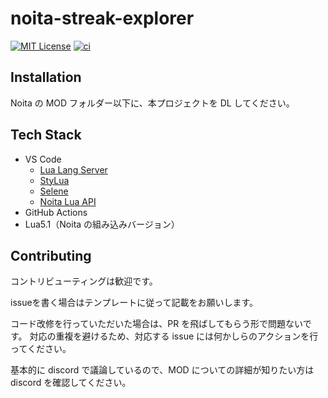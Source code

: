 # noita-streak-explorer

[![MIT License](https://img.shields.io/badge/License-MIT-green.svg)](https://choosealicense.com/licenses/mit/) [![ci](https://github.com/Noita-Streak/noita-streak-explorer/actions/workflows/ci.yaml/badge.svg?branch=main)](https://github.com/Noita-Streak/noita-streak-explorer/actions/workflows/ci.yaml)

## Installation

Noita の MOD フォルダー以下に、本プロジェクトを DL してください。

## Tech Stack

- VS Code
  - [Lua Lang Server](https://marketplace.visualstudio.com/items?itemName=sumneko.lua)
  - [StyLua](https://marketplace.visualstudio.com/items?itemName=JohnnyMorganz.stylua)
  - [Selene](https://marketplace.visualstudio.com/items?itemName=Kampfkarren.selene-vscode)
  - [Noita Lua API](https://marketplace.visualstudio.com/items?itemName=evaisa.vscode-noita-api)
- GitHub Actions
- Lua5.1（Noita の組み込みバージョン）

## Contributing

コントリビューティングは歓迎です。

issueを書く場合はテンプレートに従って記載をお願いします。  

コード改修を行っていただいた場合は、PR を飛ばしてもらう形で問題ないです。
対応の重複を避けるため、対応する issue には何かしらのアクションを行ってください。

基本的に discord で議論しているので、MOD についての詳細が知りたい方は discord を確認してください。
